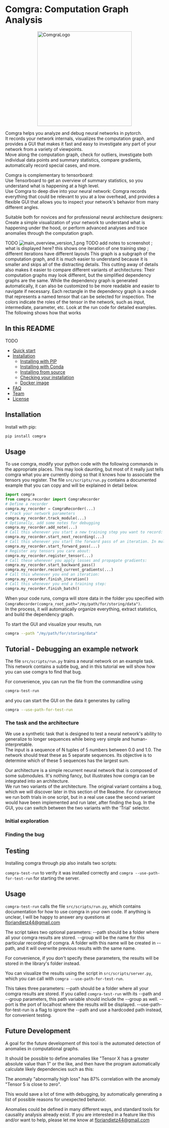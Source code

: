 # Comgra: Computation Graph Analysis

<div>
<img src="src/assets/brandcrowd_logos/FullLogo.png" title="ComgraLogo" height="300" width="300" style="display:block; margin-left:auto; margin-right:auto;"/>
</div>

Comgra helps you analyze and debug neural networks in pytorch.  
It records your network internals, visualizes the computation graph, and provides a GUI that makes it fast and easy to investigate any part of your network from a variety of viewpoints.  
Move along the computation graph, check for outliers, investigate both individual data points and summary statistics, compare gradients, automatically record special cases, and more.

Comgra is complementary to tensorboard:  
Use Tensorboard to get an overview of summary statistics, so you understand what is happening at a high level.  
Use Comgra to deep dive into your neural network: Comgra records everything that could be relevant to you at a low overhead, and provides a flexible GUI that allows you to inspect your network's behavior from many different angles.

Suitable both for novices and for professional neural architecture designers: Create a simple visualization of your network to understand what is happening under the hood, or perform advanced analyses and trace anomalies through the computation graph.

TODO
![main_overview_version_1.png](src%2Fassets%2Fscreenshots_for_tutorial%2Fmain_overview_version_1.png)
TODO add notes to screenshot ; what is displayed here?
this shows one iteration of one training step ; different iterations have different layouts
This graph is a subgraph of the computation graph, and it is much easier to understand because it is smaller and skips all of the distracting details.
This cutting away of details also makes it easier to compare different variants of architectures: Their computation graphs may look different, but the simplified dependency graphs are the same.
While the dependency graph is generated automatically, it can also be customized to be more readable and easier to navigate if necessary.
Each rectangle in the dependency graph is a node that represents a named tensor that can be selected for inspection. The colors indicate the roles of the tensor in the network, such as input, intermediate, parameter, etc.
Look at the run code for detailed examples. The following shows how that works

## In this README

TODO
- [Quick start](#quick-start)
- [Installation](#installation)
  - [Installing with PIP](#installing-with-pip)
  - [Installing with Conda](#installing-with-conda)
  - [Installing from source](#installing-from-source)
  - [Checking your installation](#checking-your-installation)
  - [Docker image](#docker-image)
- [FAQ](#faq)
- [Team](#team)
- [License](#license)

## Installation

Install with pip:

```bash
pip install comgra
```

## Usage

To use comgra, modify your python code with the following commands in the appropriate places. This may look daunting, but most of it really just tells comgra what you are currently doing so that it knows how to associate the tensors you register. The file `src/scripts/run.py` contains a documented example that you can copy and will be explained in detail below.

```python
import comgra
from comgra.recorder import ComgraRecorder
# Define a recorder
comgra.my_recorder = ComgraRecorder(...)
# Track your network parameters
comgra.my_recorder.track_module(...)
# Optionally, add some notes for debugging
comgra.my_recorder.add_note(...)
# Call this whenever you start a new training step you want to record:
comgra.my_recorder.start_next_recording(...)
# Call this whenever you start the forward pass of an iteration. In multi-iteration experiments, call it once per iteration:
comgra.my_recorder.start_forward_pass(...)
# Register any tensors you care about:
comgra.my_recorder.register_tensor(...)
# Call these whenever you apply losses and propagate gradients:
comgra.my_recorder.start_backward_pass()
comgra.my_recorder.record_current_gradients(...)
# Call this whenever you end an iteration:
comgra.my_recorder.finish_iteration()
# Call this whenever you end a training step:
comgra.my_recorder.finish_batch()
```

When your code runs, comgra will store data in the folder you specified with `ComgraRecorder(comgra_root_path="/my/path/for/storing/data")`.  
In the process, it will automatically organize everything, extract statistics, and build the dependency graph.

To start the GUI and visualize your results, run
```bash
comgra --path "/my/path/for/storing/data"
```


## Tutorial - Debugging an example network

The file `src/scripts/run.py` trains a neural network on an example task. This network contains a subtle bug, and in this tutorial we will show how you can use comgra to find that bug.

For convenience, you can run the file from the commandline using
```bash
comgra-test-run
```

and you can start the GUI on the data it generates by calling
```bash
comgra --use-path-for-test-run
```

### The task and the architecture

We use a synthetic task that is designed to test a neural network's ability to generalize to longer sequences while being very simple and human-interpretable.  
The input is a sequence of N tuples of 5 numbers between 0.0 and 1.0. The network should treat these as 5 separate sequences. Its objective is to determine which of these 5 sequences has the largest sum.

Our architecture is a simple recurrent neural network that is composed of some submodules. It's nothing fancy, but illustrates how comgra can be integrated into an architecture.  
We run two variants of the architecture. The original variant contains a bug, which we will discover later in this section of the Readme. For convenience we run both trials in one script, but in a real use case the second variant would have been implemented and run later, after finding the bug. In the GUI, you can switch between the two variants with the 'Trial' selector.

### Initial exploration

### Finding the bug




## Testing

Installing comgra through pip also installs two scripts:

`comgra-test-run` to verify it was installed correctly and `comgra --use-path-for-test-run` for starting the server.

## Usage

`comgra-test-run` calls the file `src/scripts/run.py`, which contains documentation for how to use comgra in your own code. If anything is unclear, I will be happy to answer any questions at floriandietz44@gmail.com 

The script takes two optional parameters:
--path should be a folder where all your comgra results are stored.
--group will be the name for this particular recording of comgra. A folder with this name will be created in --path, and it will overwrite previous results with the same name.

For convenience, if you don't specify these parameters, the results will be stored in the library's folder instead.

You can visualize the results using the script in `src/scripts/server.py`, which you can call with `comgra --use-path-for-test-run`.

This takes three parameters:
--path should be a folder where all your comgra results are stored. If you called `comgra-test-run` with its --path and --group parameters, this path variable should include the --group as well.
--port is the port of localhost where the results will be displayed.
--use-path-for-test-run is a flag to ignore the --path and use a hardcoded path instead, for convenient testing.


## Future Development


A goal for the future development of this tool is the automated detection of anomalies in computational graphs.

It should be possible to define anomalies like "Tensor X has a greater absolute value than 1" or the like, and then have the program automatically calculate likely dependencies such as this:

The anomaly "abnormally high loss" has 87% correlation with the anomaly "Tensor 5 is close to zero".

This would save a lot of time with debugging, by automatically generating a list of possible reasons for unexpected behavior.

Anomalies could be defined in many different ways, and standard tools for causality analysis already exist. If you are interested in a feature like this and/or want to help, please let me know at floriandietz44@gmail.com

